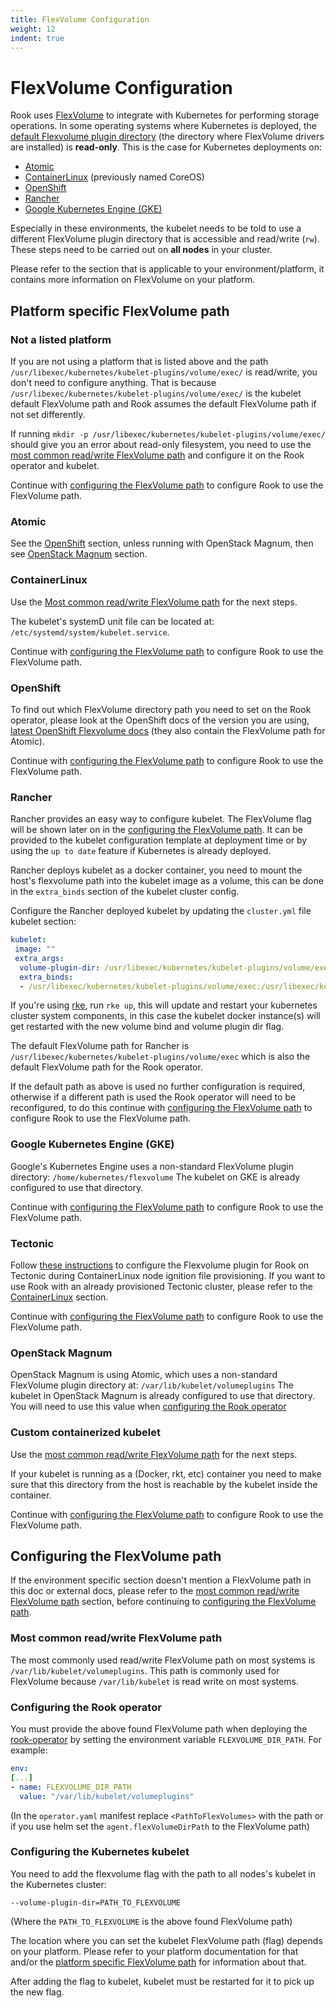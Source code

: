 ```yaml
---
title: FlexVolume Configuration
weight: 12
indent: true
---
```

# FlexVolume Configuration
Rook uses [FlexVolume](https://github.com/kubernetes/community/blob/master/contributors/devel/flexvolume.md) to integrate with Kubernetes for performing storage operations. In some operating systems where Kubernetes is deployed, the [default Flexvolume plugin directory](https://github.com/kubernetes/community/blob/master/contributors/devel/flexvolume.md#prerequisites) (the directory where FlexVolume drivers are installed) is **read-only**.
This is the case for Kubernetes deployments on:

* [Atomic](https://www.projectatomic.io/)
* [ContainerLinux](https://coreos.com/os/docs/latest/) (previously named CoreOS)
* [OpenShift](https://www.openshift.com/)
* [Rancher](http://rancher.com/)
* [Google Kubernetes Engine (GKE)](https://cloud.google.com/kubernetes-engine/)

Especially in these environments, the kubelet needs to be told to use a different FlexVolume plugin directory that is accessible and read/write (`rw`).
These steps need to be carried out on **all nodes** in your cluster.

Please refer to the section that is applicable to your environment/platform, it contains more information on FlexVolume on your platform.

## Platform specific FlexVolume path
### Not a listed platform
If you are not using a platform that is listed above and the path `/usr/libexec/kubernetes/kubelet-plugins/volume/exec/` is read/write, you don't need to configure anything.
That is because `/usr/libexec/kubernetes/kubelet-plugins/volume/exec/` is the kubelet default FlexVolume path and Rook assumes the default FlexVolume path if not set differently.

If running `mkdir -p /usr/libexec/kubernetes/kubelet-plugins/volume/exec/` should give you an error about read-only filesystem, you need to use the [most common read/write FlexVolume path](#most-common-readwrite-flexvolume-path) and configure it on the Rook operator and kubelet.

Continue with [configuring the FlexVolume path](#configuring-the-flexvolume-path) to configure Rook to use the FlexVolume path.

### Atomic
See the [OpenShift](#openshift) section, unless running with OpenStack Magnum, then see [OpenStack Magnum](#openstack-magnum) section.

### ContainerLinux
Use the [Most common read/write FlexVolume path](#most-common-readwrite-flexvolume-path) for the next steps.

The kubelet's systemD unit file can be located at: `/etc/systemd/system/kubelet.service`.

Continue with [configuring the FlexVolume path](#configuring-the-flexvolume-path) to configure Rook to use the FlexVolume path.

### OpenShift
To find out which FlexVolume directory path you need to set on the Rook operator, please look at the OpenShift docs of the version you are using, [latest OpenShift Flexvolume docs](https://docs.openshift.org/latest/install_config/persistent_storage/persistent_storage_flex_volume.html#flexvolume-installation) (they also contain the FlexVolume path for Atomic).

Continue with [configuring the FlexVolume path](#configuring-the-flexvolume-path) to configure Rook to use the FlexVolume path.

### Rancher
Rancher provides an easy way to configure kubelet. The FlexVolume flag will be shown later on in the [configuring the FlexVolume path](#configuring-the-flexvolume-path).
It can be provided to the kubelet configuration template at deployment time or by using the `up to date` feature if Kubernetes is already deployed.

Rancher deploys kubelet as a docker container, you need to mount the host's flexvolume path into the kubelet image as a volume,
this can be done in the `extra_binds` section of the kubelet cluster config.

Configure the Rancher deployed kubelet by updating the `cluster.yml` file kubelet section:

```yaml
kubelet:
 image: ""
 extra_args:
  volume-plugin-dir: /usr/libexec/kubernetes/kubelet-plugins/volume/exec
  extra_binds:
  - /usr/libexec/kubernetes/kubelet-plugins/volume/exec:/usr/libexec/kubernetes/kubelet-plugins/volume/exec
```

If you're using [rke](https://github.com/rancher/rke), run `rke up`, this will update and restart your kubernetes cluster system components, in this case the kubelet docker instance(s)
will get restarted with the new volume bind and volume plugin dir flag.

The default FlexVolume path for Rancher is `/usr/libexec/kubernetes/kubelet-plugins/volume/exec` which is also the default
FlexVolume path for the Rook operator.

If the default path as above is used no further configuration is required, otherwise if a different path is used
the Rook operator will need to be reconfigured, to do this continue with [configuring the FlexVolume path](#configuring-the-flexvolume-path) to configure Rook to use the FlexVolume path.

### Google Kubernetes Engine (GKE)
Google's Kubernetes Engine uses a non-standard FlexVolume plugin directory: `/home/kubernetes/flexvolume`
The kubelet on GKE is already configured to use that directory. 

Continue with [configuring the FlexVolume path](#configuring-the-flexvolume-path) to configure Rook to use the FlexVolume path.

### Tectonic
Follow [these instructions](tectonic.md) to configure the Flexvolume plugin for Rook on Tectonic during ContainerLinux node ignition file provisioning.
If you want to use Rook with an already provisioned Tectonic cluster, please refer to the [ContainerLinux](#containerlinux) section.

Continue with [configuring the FlexVolume path](#configuring-the-flexvolume-path) to configure Rook to use the FlexVolume path.

### OpenStack Magnum
OpenStack Magnum is using Atomic, which uses a non-standard FlexVolume plugin directory at:  `/var/lib/kubelet/volumeplugins`
The kubelet in OpenStack Magnum is already configured to use that directory.
You will need to use this value when [configuring the Rook operator](#configuring-the-rook-operator)

### Custom containerized kubelet
Use the [most common read/write FlexVolume path](#most-common-readwrite-flexvolume-path) for the next steps.

If your kubelet is running as a (Docker, rkt, etc) container you need to make sure that this directory from the host is reachable by the kubelet inside the container.

Continue with [configuring the FlexVolume path](#configuring-the-flexvolume-path) to configure Rook to use the FlexVolume path.

## Configuring the FlexVolume path
If the environment specific section doesn't mention a FlexVolume path in this doc or external docs, please refer to the [most common read/write FlexVolume path](#most-common-readwrite-flexvolume-path) section, before continuing to [configuring the FlexVolume path](#configuring-the-flexvolume-path).

### Most common read/write FlexVolume path
The most commonly used read/write FlexVolume path on most systems is `/var/lib/kubelet/volumeplugins`.
This path is commonly used for FlexVolume because `/var/lib/kubelet` is read write on most systems.

### Configuring the Rook operator
You must provide the above found FlexVolume path when deploying the [rook-operator](https://github.com/rook/rook/blob/master/cluster/examples/kubernetes/ceph/operator.yaml) by setting the environment variable `FLEXVOLUME_DIR_PATH`.
For example:
```yaml
env:
[...]
- name: FLEXVOLUME_DIR_PATH
  value: "/var/lib/kubelet/volumeplugins"
```

(In the `operator.yaml` manifest replace `<PathToFlexVolumes>` with the path or if you use helm set the `agent.flexVolumeDirPath` to the FlexVolume path)

### Configuring the Kubernetes kubelet
You need to add the flexvolume flag with the path to all nodes's kubelet in the Kubernetes cluster:
```
--volume-plugin-dir=PATH_TO_FLEXVOLUME
```
(Where the `PATH_TO_FLEXVOLUME` is the above found FlexVolume path)

The location where you can set the kubelet FlexVolume path (flag) depends on your platform.
Please refer to your platform documentation for that and/or the [platform specific FlexVolume path](#platform-specific-flexvolume-path) for information about that.

After adding the flag to kubelet, kubelet must be restarted for it to pick up the new flag.
